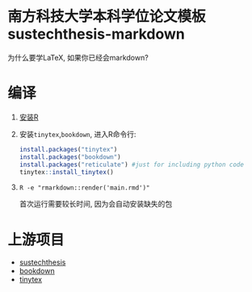 # 南方科技大学本科学位论文模板 sustechthesis-markdown

为什么要学LaTeX, 如果你已经会markdown?

# 编译


1. [安装R](https://cran.r-project.org/)

2. 安装`tinytex`,`bookdown`, 进入R命令行:
   ```R
   install.packages("tinytex")
   install.packages("bookdown")
   install.packages("reticulate") #just for including python code
   tinytex::install_tinytex()
   ```

3. ```
   R -e "rmarkdown::render('main.rmd')"
   ```
   首次运行需要较长时间, 因为会自动安装缺失的包



# 上游项目

- [sustechthesis](https://github.com/iydon/sustechthesis)
- [bookdown](https://github.com/rstudio/bookdown)
- [tinytex](https://github.com/yihui/tinytex)
